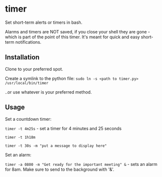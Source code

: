 # timer
Set short-term alerts or timers in bash.

Alarms and timers are NOT saved, if you close your shell they are gone - which is part of the point of this timer. It's meant for quick and easy short-term notifications.

## Installation
Clone to your preferred spot.

Create a symlink to the python file: `sudo ln -s <path to timer.py> /usr/local/bin/timer`

..or use whatever is your preferred method.

## Usage
Set a countdown timer:

`timer -t 4m25s` - set a timer for 4 minutes and 25 seconds

`timer -t 1h18m`

`timer -t 30s -m "put a message to display here"`

Set an alarm:

`timer -a 0800 -m "Get ready for the important meeting" &` - sets an alarm for 8am. Make sure to send to the background with '&'.
